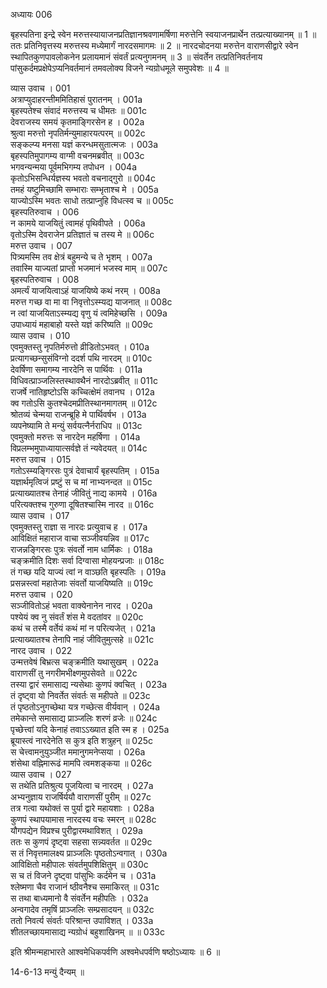 अध्यायः 006

बृहस्पतिना इन्द्रे स्वेन मरुत्तस्यायाजनप्रतिज्ञानश्रवणामर्षिणा मरुत्तेनि स्वयाजनप्रार्थेन तत्प्रत्याख्यानम् ॥ 1 ॥ ततः प्रतिनिवृत्तस्य मरुत्तस्य मध्येमार्गं नारदसमागमः ॥ 2 ॥ नारदचोदनया मरुत्तेन वाराणसीद्वारे स्वेन स्थापितकुणपावलोकनेन प्रलायमानं संवर्तं प्रत्यनुगमनम् ॥ 3 ॥ संवर्तेन तत्प्रतिनिवर्तनाय पांसुकर्दमप्रक्षेपेऽप्यनिवर्तमानं तमवलोक्य विजने न्यग्रोधमूले समुपवेशः ॥ 4 ॥

व्यास उवाच ।	001  
अत्राप्युदाहरन्तीममितिहासं पुरातनम् ।	001a  
बृहस्पतेश्च संवादं मरुत्तस्य च धीमतः ॥	001c  
देवराजस्य समयं कृतमाङ्गिरसेन ह ।	002a  
श्रुत्वा मरुत्तो नृपतिर्मन्युमाहारयत्परम् ॥	002c  
सङ्कल्प्य मनसा यज्ञं करन्धमसुतात्मजः ।	003a  
बृहस्पतिमुपागम्य वाग्मी वचनमब्रवीत् ॥	003c  
भगवन्यन्मया पूर्वमभिगम्य तपोधन ।	004a  
कृतोऽभिसन्धिर्यज्ञस्य भवतो वचनाद्गुरो ॥	004c  
तमहं यष्टुमिच्छामि सम्भाराः सम्भृताश्च मे ।	005a  
याज्योऽस्मि भवतः साधो तत्प्राप्नुहि विधत्स्व च ॥	005c  
बृहस्पतिरुवाच ।	006  
न कामये याजयितुं त्वामहं पृथिवीपते ।	006a  
वृतोऽस्मि देवराजेन प्रतिज्ञातं च तस्य मे ॥	006c  
मरुत्त उवाच ।	007  
पित्र्यमस्मि तव क्षेत्रं बहुमन्ये च ते भृशम् ।	007a  
तवास्मि याज्यतां प्राप्तो भजमानं भजस्व माम् ॥	007c  
बृहस्पतिरुवाच ।	008  
अमर्त्यं याजयित्वाऽहं याजयिष्ये कथं नरम् ।	008a  
मरुत्त गच्छ वा मा वा निवृत्तोऽस्म्यद्य याजनात् ॥	008c  
न त्वां याजयिताऽस्म्यद्य वृणु यं त्वमिहेच्छसि ।	009a  
उपाध्यायं महाबाहो यस्ते यज्ञं करिष्यति ॥	009c  
व्यास उवाच ।	010  
एवमुक्तस्तु नृपतिर्मरुत्तो व्रीडितोऽभवत् ।	010a  
प्रत्यागच्छन्सुसंविग्नो ददर्श पथि नारदम् ॥	010c  
देवर्षिणा समागम्य नारदेनि स पार्थिवः ।	011a  
विधिवत्प्राञ्जलिस्तस्थावथैनं नारदोऽब्रवीत् ॥	011c  
राजर्षे नातिहृष्टोऽसि कच्चित्क्षेमं तवानघ ।	012a  
क्व गतोऽसि कुतश्चेदमप्रीतिस्थानमागतम् ॥	012c  
श्रोतव्यं चेन्मया राजन्ब्रूहि मे पार्थिवर्षभ ।	013a  
व्यपनेष्यामि ते मन्युं सर्वयत्नैर्नराधिप ॥	013c  
एवमुक्तो मरुत्तः स नारदेन महर्षिणा ।	014a  
विप्रलम्भमुपाध्यायात्सर्वज्ञे तं न्यवेदयत् ॥	014c  
मरुत्त उवाच ।	015  
गतोऽस्म्यङ्गिरसः पुत्रं देवाचार्यं बृहस्पतिम् ।	015a  
यज्ञार्थमृत्विजं प्रष्टुं स च मां नाभ्यनन्दत ॥	015c  
प्रत्याख्यातश्च तेनाहं जीवितुं नाद्य कामये ।	016a  
परित्यक्तश्च गुरुणा दूषितश्चास्मि नारद ॥	016c  
व्यास उवाच ।	017  
एवमुक्तस्तु राज्ञा स नारदः प्रत्युवाच ह ।	017a  
आविक्षितं महाराज वाचा सञ्जीवयन्निव ॥	017c  
राजन्नङ्गिरसः पुत्रः संवर्तो नाम धार्मिकः ।	018a  
चङ्क्रमीति दिशः सर्वा दिग्वासा मोहयन्प्रजाः ॥	018c  
तं गच्छ यदि याज्यं त्वां न वाञ्छति बृहस्पतिः ।	019a  
प्रसन्नस्त्वां महातेजाः संवर्तो याजयिष्यति ॥	019c  
मरुत्त उवाच ।	020  
सञ्जीवितोऽहं भवता वाक्येनानेन नारद ।	020a  
पश्येयं क्व नु संवर्तं शंस मे वदतांवर ॥	020c  
कथं च तस्मै वर्तेयं कथं मां न परित्यजेत् ।	021a  
प्रत्याख्यातश्च तेनापि नाहं जीवितुमुत्सहे ॥	021c  
नारद उवाच ।	022  
उन्मत्तवेषं बिभ्रत्स चङ्क्रमीति यथासुखम् ।	022a  
वाराणसीं तु नगरीमभीक्ष्णमुपसेवते ॥	022c  
तस्या द्वारं समासाद्य न्यसेथाः कुणपं क्वचित् ।	023a  
तं दृष्ट्वा यो निवर्तेत संवर्तः स महीपते ॥	023c  
तं पृष्ठतोऽनुगच्छेथा यत्र गच्छेत्स वीर्यवान् ।	024a  
तमेकान्ते समासाद्य प्राञ्जलिः शरणं व्रजेः ॥	024c  
पृच्छेत्त्वां यदि केनाहं तवाऽऽख्यात इति स्म ह ।	025a  
ब्रूयास्त्वं नारदेनेति स कुत्र इति शत्रुहन् ॥	025c  
स चेत्त्वामनुयुञ्जीत ममानुगमनेप्सया ।	026a  
शंसेथा वह्निमारूढं मामपि त्वमशङ्कया ॥	026c  
व्यास उवाच ।	027  
स तथेति प्रतिश्रुत्य पूजयित्वा च नारदम् ।	027a  
अभ्यनुज्ञाय राजर्षिर्ययौ वाराणसीं पुरीम् ॥	027c  
तत्र गत्वा यथोक्तं स पुर्या द्वारे महायशाः ।	028a  
कुणपं स्थापयामास नारदस्य वचः स्मरन् ॥	028c  
यौगपद्येन विप्रश्च पुरीद्वारमथाविशत् ।	029a  
ततः स कुणपं दृष्ट्वा सहसा सन्न्यवर्तत ॥	029c  
स तं निवृत्तमालक्ष्य प्राञ्जलिः पृष्ठतोऽन्वगात् ।	030a  
आविक्षितो महीपालः संवर्तमुपशिक्षितुम् ॥	030c  
स च तं विजने दृष्ट्वा पांसुभिः कर्दमेन च ।	031a  
श्लेष्मणा चैव राजानं ष्ठीवनैश्च समाकिरत् ॥	031c  
स तथा बाध्यमानो वै संवर्तेन महीपतिः ।	032a  
अन्वगादेव तमृषिं प्राञ्जलिः सम्प्रसादयन् ॥	032c  
ततो निवर्त्य संवर्तः परिश्रान्त उपाविशत् ।	033a  
शीतलच्छायमासाद्य न्यग्रोधं बहुशाखिनम् ॥ ॥	033c  

इति श्रीमन्महाभारते आश्वमेधिकपर्वणि अश्वमेधपर्वणि षष्ठोऽध्यायः ॥ 6 ॥

14-6-13 मन्युं दैन्यम् ॥
